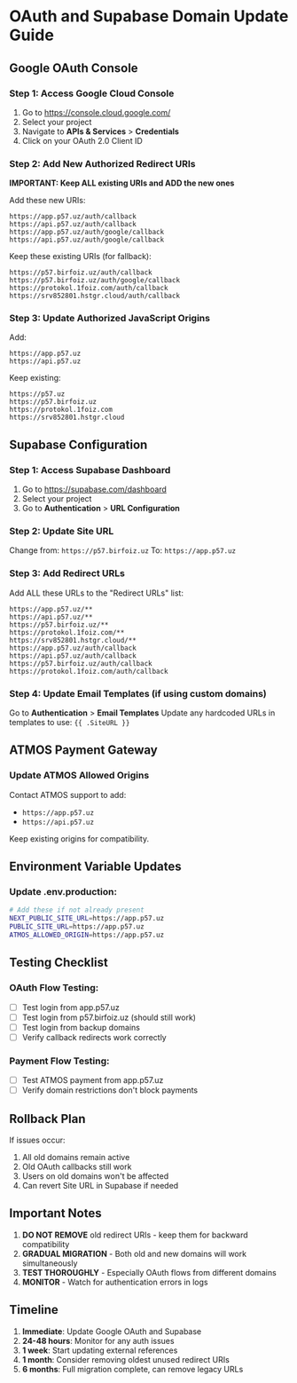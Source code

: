 # OAuth and Supabase Domain Update Guide

## Google OAuth Console

### Step 1: Access Google Cloud Console
1. Go to https://console.cloud.google.com/
2. Select your project
3. Navigate to **APIs & Services** > **Credentials**
4. Click on your OAuth 2.0 Client ID

### Step 2: Add New Authorized Redirect URIs
**IMPORTANT: Keep ALL existing URIs and ADD the new ones**

Add these new URIs:
```
https://app.p57.uz/auth/callback
https://api.p57.uz/auth/callback
https://app.p57.uz/auth/google/callback
https://api.p57.uz/auth/google/callback
```

Keep these existing URIs (for fallback):
```
https://p57.birfoiz.uz/auth/callback
https://p57.birfoiz.uz/auth/google/callback
https://protokol.1foiz.com/auth/callback
https://srv852801.hstgr.cloud/auth/callback
```

### Step 3: Update Authorized JavaScript Origins
Add:
```
https://app.p57.uz
https://api.p57.uz
```

Keep existing:
```
https://p57.uz
https://p57.birfoiz.uz
https://protokol.1foiz.com
https://srv852801.hstgr.cloud
```

## Supabase Configuration

### Step 1: Access Supabase Dashboard
1. Go to https://supabase.com/dashboard
2. Select your project
3. Go to **Authentication** > **URL Configuration**

### Step 2: Update Site URL
Change from: `https://p57.birfoiz.uz`
To: `https://app.p57.uz`

### Step 3: Add Redirect URLs
Add ALL these URLs to the "Redirect URLs" list:
```
https://app.p57.uz/**
https://api.p57.uz/**
https://p57.birfoiz.uz/**
https://protokol.1foiz.com/**
https://srv852801.hstgr.cloud/**
https://app.p57.uz/auth/callback
https://api.p57.uz/auth/callback
https://p57.birfoiz.uz/auth/callback
https://protokol.1foiz.com/auth/callback
```

### Step 4: Update Email Templates (if using custom domains)
Go to **Authentication** > **Email Templates**
Update any hardcoded URLs in templates to use: `{{ .SiteURL }}`

## ATMOS Payment Gateway

### Update ATMOS Allowed Origins
Contact ATMOS support to add:
- `https://app.p57.uz`
- `https://api.p57.uz`

Keep existing origins for compatibility.

## Environment Variable Updates

### Update .env.production:
```bash
# Add these if not already present
NEXT_PUBLIC_SITE_URL=https://app.p57.uz
PUBLIC_SITE_URL=https://app.p57.uz
ATMOS_ALLOWED_ORIGIN=https://app.p57.uz
```

## Testing Checklist

### OAuth Flow Testing:
- [ ] Test login from app.p57.uz
- [ ] Test login from p57.birfoiz.uz (should still work)
- [ ] Test login from backup domains
- [ ] Verify callback redirects work correctly

### Payment Flow Testing:
- [ ] Test ATMOS payment from app.p57.uz
- [ ] Verify domain restrictions don't block payments

## Rollback Plan

If issues occur:
1. All old domains remain active
2. Old OAuth callbacks still work
3. Users on old domains won't be affected
4. Can revert Site URL in Supabase if needed

## Important Notes

1. **DO NOT REMOVE** old redirect URIs - keep them for backward compatibility
2. **GRADUAL MIGRATION** - Both old and new domains will work simultaneously
3. **TEST THOROUGHLY** - Especially OAuth flows from different domains
4. **MONITOR** - Watch for authentication errors in logs

## Timeline

1. **Immediate**: Update Google OAuth and Supabase
2. **24-48 hours**: Monitor for any auth issues
3. **1 week**: Start updating external references
4. **1 month**: Consider removing oldest unused redirect URIs
5. **6 months**: Full migration complete, can remove legacy URLs